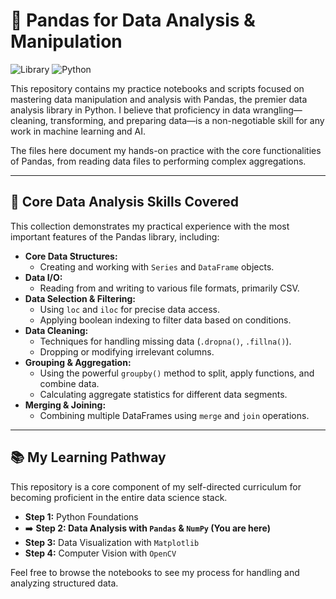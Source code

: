 # 🐼 Pandas for Data Analysis & Manipulation

![Library](https://img.shields.io/badge/Library-Pandas-150458)
![Python](https://img.shields.io/badge/Language-Python-blue)

This repository contains my practice notebooks and scripts focused on mastering data manipulation and analysis with Pandas, the premier data analysis library in Python. I believe that proficiency in data wrangling—cleaning, transforming, and preparing data—is a non-negotiable skill for any work in machine learning and AI.

The files here document my hands-on practice with the core functionalities of Pandas, from reading data files to performing complex aggregations.

---

## 🎯 Core Data Analysis Skills Covered

This collection demonstrates my practical experience with the most important features of the Pandas library, including:

-   **Core Data Structures:**
    -   Creating and working with `Series` and `DataFrame` objects.
-   **Data I/O:**
    -   Reading from and writing to various file formats, primarily CSV.
-   **Data Selection & Filtering:**
    -   Using `loc` and `iloc` for precise data access.
    -   Applying boolean indexing to filter data based on conditions.
-   **Data Cleaning:**
    -   Techniques for handling missing data (`.dropna()`, `.fillna()`).
    -   Dropping or modifying irrelevant columns.
-   **Grouping & Aggregation:**
    -   Using the powerful `groupby()` method to split, apply functions, and combine data.
    -   Calculating aggregate statistics for different data segments.
-   **Merging & Joining:**
    -   Combining multiple DataFrames using `merge` and `join` operations.

---

## 📚 My Learning Pathway

This repository is a core component of my self-directed curriculum for becoming proficient in the entire data science stack.

-   **Step 1:** Python Foundations
-   ➡️ **Step 2: Data Analysis with `Pandas` & `NumPy` (You are here)**
-   **Step 3:** Data Visualization with `Matplotlib`
-   **Step 4:** Computer Vision with `OpenCV`

Feel free to browse the notebooks to see my process for handling and analyzing structured data. 
